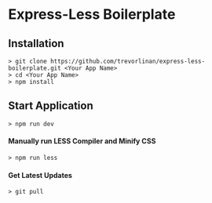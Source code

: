 # Express-Less Boilerplate

## Installation

    > git clone https://github.com/trevorlinan/express-less-boilerplate.git <Your App Name>
    > cd <Your App Name>
    > npm install
    
## Start Application

    > npm run dev
    
#### Manually run LESS Compiler and Minify CSS

    > npm run less
    
#### Get Latest Updates

    > git pull

